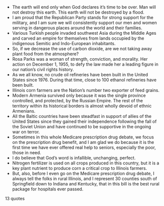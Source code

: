  - The earth will end only when God declares it’s time to be over. Man will not destroy this earth. This earth will not be destroyed by a flood.
 - I am proud that the Republican Party stands for strong support for the military, and I am sure we will consistently support our men and women serving in dangerous places around the world and their families.
 - Various Turkish people invaded southwest Asia during the Middle Ages and carved an empire for themselves from lands occupied by the indigenous Semitic and Indo-European inhabitants.
 - So, if we decrease the use of carbon dioxide, are we not taking away plant food from the atmosphere?
 - Rosa Parks was a woman of strength, conviction, and morality. Her action on December 1, 1955, to defy the law made her a leading figure in our nation’s civil rights history.
 - As we all know, no crude oil refineries have been built in the United States since 1976. During that time, close to 100 ethanol refineries have been built.
 - Illinois corn farmers are the Nation’s number two exporter of feed grains.
 - Modern Armenia survived only because it was the single province controlled, and protected, by the Russian Empire. The rest of the territory within its historical borders is almost wholly devoid of ethnic Armenians.
 - All the Baltic countries have been steadfast in support of allies of the United States since they gained their independence following the fall of the Soviet Union and have continued to be supportive in the ongoing war on terror.
 - Sometimes in this whole Medicare prescription drug debate, we focus on the prescription drug benefit, and I am glad we do because it is the first time we have ever offered real help to seniors, especially the poor, those in need.
 - I do believe that God’s word is infallible, unchanging, perfect.
 - Nitrogen fertilizer is used on all crops produced in this country, but it is a key plant nutrient to produce corn a critical crop to Illinois farmers.
 - But, also, before I even go on the Medicare prescription drug debate, I always tell the folks in rural Illinois, and I represent 30 counties south of Springfield down to Indiana and Kentucky, that in this bill is the best rural package for hospitals ever passed.

13 quotes